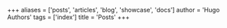 +++
aliases = ['posts', 'articles', 'blog', 'showcase', 'docs']
author = 'Hugo Authors'
tags = ['index']
title = 'Posts'
+++
